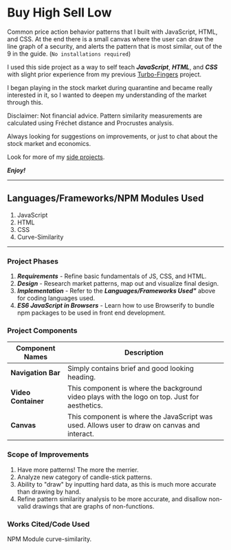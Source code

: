 Buy High Sell Low
=================
Common price action behavior patterns that I built with JavaScript, HTML, and CSS. At the end there is a small canvas where the user can draw the line graph of a security, and alerts the pattern that is most similar, out of the 9 in the guide. (`No installations required`)

I used this side project as a way to self teach ***JavaScript***, ***HTML***, and ***CSS*** with slight prior experience from my previous [Turbo-Fingers](https://jayvyer.github.io/BHSL/) project.

I began playing in the stock market during quarantine and became really interested in it, so I wanted to deepen my understanding of the market through this.

Disclaimer: Not financial advice. Pattern similarity measurements are calculated using Fréchet distance and Procrustes analysis. 

Always looking for suggestions on improvements, or just to chat about the stock market and economics.

Look for more of my [side projects](https://github.com/jayvyer/jayvyer.github.io).

***Enjoy!***

------------

Languages/Frameworks/NPM Modules Used
------------
1. JavaScript
2. HTML
3. CSS
4. Curve-Similarity 
------------
### Project Phases

1. ***Requirements*** - Refine basic fundamentals of JS, CSS, and HTML.
2. ***Design*** - Research market patterns, map out and visualize final design.
3. ***Implementation*** - Refer to the ***Languages/Frameworks Used"*** above for coding languages used.
4. ***ES6 JavaScript in Browsers*** - Learn how to use Browserify to bundle npm packages to be used in front end development.

### Project Components

Component Names     | Description
--------------------| -------------
**Navigation Bar**   | Simply contains brief and good looking heading. 
**Video Container**  | This component is where the background video plays with the logo on top. Just for aesthetics. 
**Canvas** | This component is where the JavaScript was used. Allows user to draw on canvas and interact.

### Scope of Improvements

1. Have more patterns! The more the merrier.
2. Analyze new category of candle-stick patterns.
3. Ability to "draw" by inputting hard data, as this is much more accurate than drawing by hand.
4. Refine pattern similarity analysis to be more accurate, and disallow non-valid drawings that are graphs of non-functions.

### Works Cited/Code Used

NPM Module curve-similarity.
